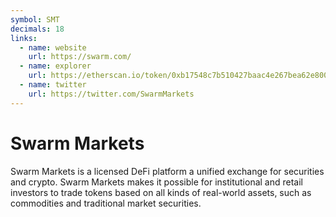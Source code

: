 ```yaml
---
symbol: SMT
decimals: 18
links:
  - name: website
    url: https://swarm.com/
  - name: explorer
    url: https://etherscan.io/token/0xb17548c7b510427baac4e267bea62e800b247173
  - name: twitter
    url: https://twitter.com/SwarmMarkets
---
```


# Swarm Markets

Swarm Markets is a licensed DeFi platform a unified exchange for securities and crypto. Swarm Markets makes it possible for institutional and retail investors to trade tokens based on all kinds of real-world assets, such as commodities and traditional market securities.
